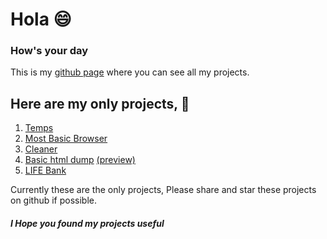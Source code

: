 # **Hola** 😄
### How's your day
This is my [github page](https://github.com/Harshu743) where you can see all my projects.

## Here are my only projects, 🔽
1. [Temps](https://github.com/Harshu743/Temps)
2. [Most Basic Browser](https://github.com/Harshu743/MostBasicBrowser)
3. [Cleaner](https://github.com/Harshu743/Cleaner)
4. [Basic html dump](https://github.com/Harshu743/html-basic) [(preview)](https://harshu743.github.io/html/)
5. [LIFE Bank](https://harshu743.github.io/life-bank)

Currently these are the only projects, Please share and star these projects on github if possible.


##### I Hope you found my projects useful

